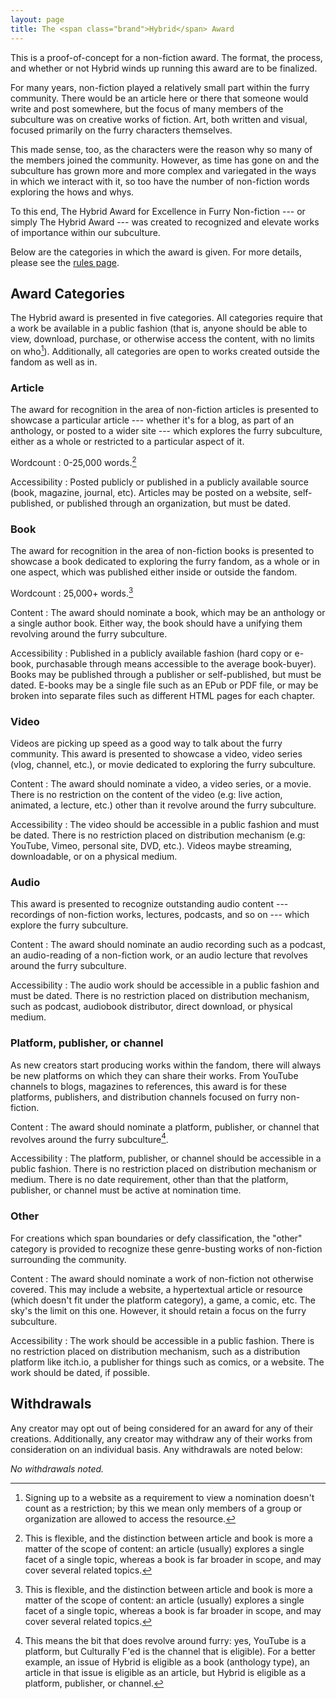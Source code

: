 ```yaml
---
layout: page
title: The <span class="brand">Hybrid</span> Award
---
```


<div class="announcement">
    This is a proof-of-concept for a non-fiction award. The format, the process, and whether or not <span class="brand">Hybrid</span> winds up running this award are to be finalized.
</div>

For many years, non-fiction played a relatively small part within the furry community. There would be an article here or there that someone would write and post somewhere, but the focus of many members of the subculture was on creative works of fiction. Art, both written and visual, focused primarily on the furry characters themselves.

This made sense, too, as the characters were the reason why so many of the members joined the community. However, as time has gone on and the subculture has grown more and more complex and variegated in the ways in which we interact with it, so too have the number of non-fiction words exploring the hows and whys.

To this end, The <span class="brand">Hybrid</span> Award for Excellence in Furry Non-fiction --- or simply The <span class="brand">Hybrid</span> Award --- was created to recognized and elevate works of importance within our subculture.

Below are the categories in which the award is given. For more details, please see the [rules page](/award/rules).

## Award Categories

The <span class="brand">Hybrid</span> award is presented in five categories. All categories require that a work be available in a public fashion (that is, anyone should be able to view, download, purchase, or otherwise access the content, with no limits on who[^signups]). Additionally, all categories are open to works created outside the fandom as well as in.

### Article

The award for recognition in the area of non-fiction articles is presented to showcase a particular article --- whether it's for a blog, as part of an anthology, or posted to a wider site --- which explores the furry subculture, either as a whole or restricted to a particular aspect of it.

Wordcount
:   0-25,000 words.[^wordcount]

Accessibility
:   Posted publicly or published in a publicly available source (book, magazine, journal, etc). Articles may be posted on a website, self-published, or published through an organization, but must be dated.

### Book

The award for recognition in the area of non-fiction books is presented to showcase a book dedicated to exploring the furry fandom, as a whole or in one aspect, which was published either inside or outside the fandom.

Wordcount
:   25,000+ words.[^wordcount]

Content
:   The award should nominate a book, which may be an anthology or a single author book. Either way, the book should have a unifying them revolving around the furry subculture.

Accessibility
:   Published in a publicly available fashion (hard copy or e-book, purchasable through means accessible to the average book-buyer). Books may be published through a publisher or self-published, but must be dated. E-books may be a single file such as an EPub or PDF file, or may be broken into separate files such as different HTML pages for each chapter.

### Video

Videos are picking up speed as a good way to talk about the furry community. This award is presented to showcase a video, video series (vlog, channel, etc.), or movie dedicated to exploring the furry subculture.

Content
:   The award should nominate a video, a video series, or a movie. There is no restriction on the content of the video (e.g: live action, animated, a lecture, etc.) other than it revolve around the furry subculture.

Accessibility
:   The video should be accessible in a public fashion and must be dated. There is no restriction placed on distribution mechanism (e.g: YouTube, Vimeo, personal site, DVD, etc.). Videos maybe streaming, downloadable, or on a physical medium.

### Audio

This award is presented to recognize outstanding audio content --- recordings of non-fiction works, lectures, podcasts, and so on --- which explore the furry subculture.

Content
:   The award should nominate an audio recording such as a podcast, an audio-reading of a non-fiction work, or an audio lecture that revolves around the furry subculture.

Accessibility
:   The audio work should be accessible in a public fashion and must be dated. There is no restriction placed on distribution mechanism, such as podcast, audiobook distributor, direct download, or physical medium.

### Platform, publisher, or channel

As new creators start producing works within the fandom, there will always be new platforms on which they can share their works. From YouTube channels to blogs, magazines to references, this award is for these platforms, publishers, and distribution channels focused on furry non-fiction.

Content
:   The award should nominate a platform, publisher, or channel that revolves around the furry subculture[^platforms].

Accessibility
:   The platform, publisher, or channel should be accessible in a public fashion. There is no restriction placed on distribution mechanism or medium. There is no date requirement, other than that the platform, publisher, or channel must be active at nomination time.

### Other

For creations which span boundaries or defy classification, the "other" category is provided to recognize these genre-busting works of non-fiction surrounding the community.

Content
:   The award should nominate a work of non-fiction not otherwise covered. This may include a website, a hypertextual article or resource (which doesn't fit under the platform category), a game, a comic, etc. The sky's the limit on this one. However, it should retain a focus on the furry subculture.

Accessibility
:   The work should be accessible in a public fashion. There is no restriction placed on distribution mechanism, such as a distribution platform like itch.io, a publisher for things such as comics, or a website. The work should be dated, if possible.

## Withdrawals

Any creator may opt out of being considered for an award for any of their creations. Additionally, any creator may withdraw any of their works from consideration on an individual basis.  Any withdrawals are noted below:

*No withdrawals noted.*

[^signups]: Signing up to a website as a requirement to view a nomination doesn't count as a restriction; by this we mean only members of a group or organization are allowed to access the resource.

[^wordcount]: This is flexible, and the distinction between article and book is more a matter of the scope of content: an article (usually) explores a single facet of a single topic, whereas a book is far broader in scope, and may cover several related topics.

[^platforms]:  This means the bit that does revolve around furry: yes, YouTube is a platform, but Culturally F'ed is the channel that is eligible). For a better example, an issue of <span class="brand">Hybrid</span> is eligible as a book (anthology type), an article in that issue is eligible as an article, but <span class="brand">Hybrid</span> is eligible as a platform, publisher, or channel.
